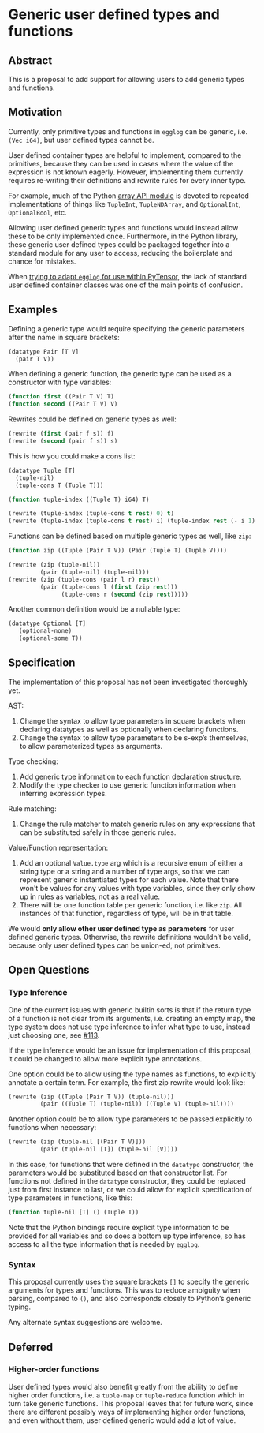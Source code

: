 # Generic user defined types and functions

## Abstract

This is a proposal to add support for allowing users to add generic types and functions.

## Motivation

Currently, only primitive types and functions in `egglog` can be generic, i.e. `(Vec i64)`, but user defined types cannot be.

User defined container types are helpful to implement, compared to the primitives, because they can be used in cases where the value of the expression is not known eagerly. However, implementing them currently requires re-writing their definitions and rewrite rules for every inner type.

For example, much of the Python [array API module](https://github.com/egraphs-good/egglog-python/blob/main/python/egglog/exp/array_api.py) is devoted to repeated implementations of things like `TupleInt`, `TupleNDArray`, and `OptionalInt`, `OptionalBool`, etc.

Allowing user defined generic types and functions would instead allow these to be only implemented once. Furthermore, in the Python library, these generic user defined types could be packaged together into a standard module for any user to access, reducing the boilerplate and chance for mistakes.

When [trying to adapt `egglog` for use within PyTensor](https://egglog-python.readthedocs.io/en/latest/explanation/2023_11_17_pytensor.html), the lack of standard user defined container classes was one of the main points of confusion.

## Examples

Defining a generic type would require specifying the generic parameters after the name in square brackets:

```lisp
(datatype Pair [T V] 
  (pair T V))
```

When defining a generic function, the generic type can be used as a constructor with type variables:

```lisp
(function first ((Pair T V) T)
(function second ((Pair T V) V)
```

Rewrites could be defined on generic types as well:

```lisp
(rewrite (first (pair f s)) f)
(rewrite (second (pair f s)) s)
```


This is how you could make a cons list:

```lisp
(datatype Tuple [T]
  (tuple-nil)
  (tuple-cons T (Tuple T)))

(function tuple-index ((Tuple T) i64) T)

(rewrite (tuple-index (tuple-cons t rest) 0) t)
(rewrite (tuple-index (tuple-cons t rest) i) (tuple-index rest (- i 1) :when (> i 0)))
```

Functions can be defined based on multiple generic types as well, like `zip`:

```lisp
(function zip ((Tuple (Pair T V)) (Pair (Tuple T) (Tuple V))))

(rewrite (zip (tuple-nil))
         (pair (tuple-nil) (tuple-nil)))
(rewrite (zip (tuple-cons (pair l r) rest))
         (pair (tuple-cons l (first (zip rest)))
               (tuple-cons r (second (zip rest)))))
```

Another common definition would be a nullable type:

```lisp
(datatype Optional [T]
   (optional-none)
   (optional-some T))
```

## Specification

The implementation of this proposal has not been investigated thoroughly yet.

AST:

1. Change the syntax to allow type parameters in square brackets when declaring datatypes as well as optionally when declaring functions.
2. Change the syntax to allow type parameters to be s-exp’s themselves, to allow parameterized types as arguments.

Type checking:

1. Add generic type information to each function declaration structure.
2. Modify the type checker to use generic function information when inferring expression types. 

Rule matching:

1. Change the rule matcher to match generic rules on any expressions that can be substituted safely in those generic rules.

Value/Function representation:

1. Add an optional `Value.type` arg which is a recursive enum of either a string type or a string and a number of type args, so that we can represent generic instantiated types for each value. Note that there won't be values for any values with type variables, since they only show up in rules as variables, not as a real value.
2.  There will be one function table per generic function, i.e. like `zip`. All instances of that function, regardless of type, will be in that table.

We would **only allow other user defined type as parameters** for user defined generic types. Otherwise, the rewrite definitions wouldn’t be valid, because only user defined types can be union-ed, not primitives.

 

## Open Questions

### Type Inference

One of the current issues with generic builtin sorts is that if the return type of a function is not clear from its arguments, i.e. creating an empty map, the type system does not use type inference to infer what type to use, instead just choosing one, see [#113](https://github.com/egraphs-good/egglog/issues/113).

If the type inference would be an issue for implementation of this proposal, it could be changed to allow more explicit type annotations. 

One option could be to allow using the type names as functions, to explicitly annotate a certain term. For example, the first zip rewrite would look like:

```lisp
(rewrite (zip ((Tuple (Pair T V)) (tuple-nil)))
         (pair ((Tuple T) (tuple-nil)) ((Tuple V) (tuple-nil))))
```

Another option could be to allow type parameters to be passed explicitly to functions when necessary:

```lisp
(rewrite (zip (tuple-nil [(Pair T V)]))
         (pair (tuple-nil [T]) (tuple-nil [V])))
```

In this case, for functions that were defined in the `datatype` constructor, the parameters would be substituted based on that constructor list. For functions not defined in the `datatype` constructor, they could be replaced just from first instance to last, or we could allow for explicit specification of type parameters in functions, like this:

```lisp
(function tuple-nil [T] () (Tuple T))
```

Note that the Python bindings require explicit type information to be provided for all variables and so does a bottom up type inference, so has access to all the type information that is needed by `egglog`.

### Syntax

This proposal currently uses the square brackets `[]` to specify the generic arguments for types and functions. This was to reduce ambiguity when parsing, compared to `()`, and also corresponds closely to Python’s generic typing.

Any alternate syntax suggestions are welcome. 

## Deferred

### Higher-order functions

User defined types would also benefit greatly from the ability to define higher order functions, i.e. a `tuple-map` or `tuple-reduce` function which in turn take generic functions. This proposal leaves that for future work, since there are different possibly ways of implementing higher order functions, and even without them, user defined generic would add a lot of value.

